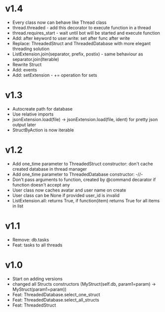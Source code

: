 # v1.4
- Every class now can behave like Thread class
- thread.threaded - add this decorator to execute function in a thread
- thread.requires_start - wait until bot will be started and execute function  
- Add: after keyword to user.write: set after func after write
- Replace: ThreadedStruct and ThreadedDatabase with more elegant threading solution
- ListExtension.join(separator, prefix, postix) - same behaviour as separator.join(Iterable)
- Rewrite Struct
- Add: events
- Add: setExtension - += operation for sets

# v1.3
- Autocreate path for database
- Use relative imports
- jsonExtension.load(file) -> jsonExtension.load(file, ident) for pretty json output later
- StructByAction is now iterable

# v1.2
- Add one_time parameter to ThreadedStruct constructor: don't cache created database in thread manager 
- Add one_time parameter to ThreadedDatabase constructor: -//-
- Don't pass arguments to function, created by @command decarator if function doesn't accept any
- User class now caches avatar and user name on create
- User class can be None if provided user_id is invalid
- ListExtension.all: returns True, if function(item) returns True for all items in list

# v1.1
- Remove: db.tasks
- Feat: tasks to all threads

# v1.0
- Start on adding versions
- changed all Structs constructors (MyStruct(self.db, param1=param) -> MyStruct(param1=param))
- Feat: ThreadedDatabase.select_one_struct
- Feat: ThreadedDatabase.select_all_structs
- Feat: ThreadedStruct